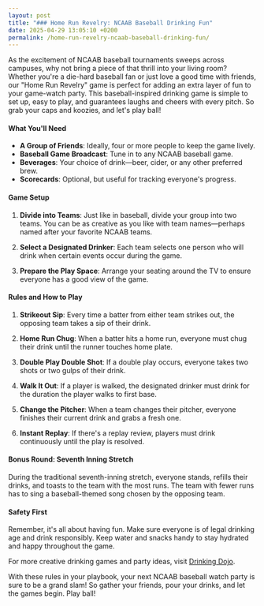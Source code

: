 ```yaml
---
layout: post
title: "### Home Run Revelry: NCAAB Baseball Drinking Fun"
date: 2025-04-29 13:05:10 +0200
permalink: /home-run-revelry-ncaab-baseball-drinking-fun/
---
```



As the excitement of NCAAB baseball tournaments sweeps across campuses, why not bring a piece of that thrill into your living room? Whether you're a die-hard baseball fan or just love a good time with friends, our "Home Run Revelry" game is perfect for adding an extra layer of fun to your game-watch party. This baseball-inspired drinking game is simple to set up, easy to play, and guarantees laughs and cheers with every pitch. So grab your caps and koozies, and let's play ball!

#### What You'll Need

- **A Group of Friends**: Ideally, four or more people to keep the game lively.
- **Baseball Game Broadcast**: Tune in to any NCAAB baseball game.
- **Beverages**: Your choice of drink—beer, cider, or any other preferred brew.
- **Scorecards**: Optional, but useful for tracking everyone's progress.

#### Game Setup

1. **Divide into Teams**: Just like in baseball, divide your group into two teams. You can be as creative as you like with team names—perhaps named after your favorite NCAAB teams.

2. **Select a Designated Drinker**: Each team selects one person who will drink when certain events occur during the game.

3. **Prepare the Play Space**: Arrange your seating around the TV to ensure everyone has a good view of the game.

#### Rules and How to Play

1. **Strikeout Sip**: Every time a batter from either team strikes out, the opposing team takes a sip of their drink.

2. **Home Run Chug**: When a batter hits a home run, everyone must chug their drink until the runner touches home plate.

3. **Double Play Double Shot**: If a double play occurs, everyone takes two shots or two gulps of their drink.

4. **Walk It Out**: If a player is walked, the designated drinker must drink for the duration the player walks to first base.

5. **Change the Pitcher**: When a team changes their pitcher, everyone finishes their current drink and grabs a fresh one.

6. **Instant Replay**: If there's a replay review, players must drink continuously until the play is resolved.

#### Bonus Round: Seventh Inning Stretch

During the traditional seventh-inning stretch, everyone stands, refills their drinks, and toasts to the team with the most runs. The team with fewer runs has to sing a baseball-themed song chosen by the opposing team.

#### Safety First

Remember, it's all about having fun. Make sure everyone is of legal drinking age and drink responsibly. Keep water and snacks handy to stay hydrated and happy throughout the game.

For more creative drinking games and party ideas, visit [Drinking Dojo](https://drinkingdojo.com).

With these rules in your playbook, your next NCAAB baseball watch party is sure to be a grand slam! So gather your friends, pour your drinks, and let the games begin. Play ball!